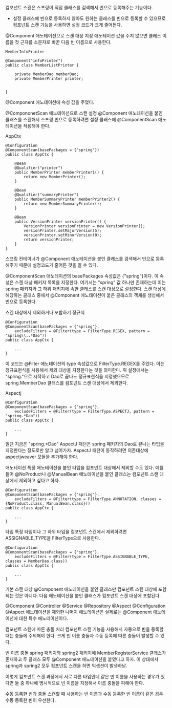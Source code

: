 컴포넌트 스캔은 스프링이 직접 클래스를 검색해서 빈으로 등록해주는 기능이다.
- 설정 클래스에 빈으로 등록하지 않아도 원하는 클래스를 빈으로 등록할 수 있으므로 컴포넌트 스캔 기능을 사용하면 설정 코드가 크게 줄어든다.

@Component 애노테이션으로 스캔 대상 지정
애노테이션 값을 주지 않으면 클래스 이름을 첫 근자를 소문자로 바꾼 다음 빈 이름으로 사용한다.
```
MemberInfoPrinter

@Component("infoPrinter")
public class MemberListPrinter {

    private MemberDao memberDao;
    private MemberPrinter printer;


}
```
@Component 애노테이션에 속성 값을 주었다.

@CompononetScan 애노테이션으로 스캔 설정
@Component 애노테이션을 붙인 클래스를 스캔해서 스프링 빈으로 등록하려면 설정 클래스에 @ComponentScan 애노테이션을 적용해야 한다.

AppCtx
```
@Configuration
@ComponentScan(basePackages = {"spring"})
public class AppCtx {

    @Bean
    @Qualifier("printer")
    public MemberPrinter memberPrinter1() {
        return new MemberPrinter();
    }

    @Bean
    @Qualifier("summaryPrinter")
    public MemberSummaryPrinter memberPrinter2() {
        return new MemberSummaryPrinter();
    }

    @Bean
    public VersionPrinter versionPrinter() {
        VersionPrinter versionPrinter = new VersionPrinter();
        versionPrinter.setMajorVersion(5);
        versionPrinter.setMinorVersion(0);
        return versionPrinter;
    }
}
```
스프링 컨테이너가 @Component 애노테이션을 붙인 클래스를 검색해서 빈으로 등록해주기 때문에 설정코드가 줄어든 것을 알 수 있다.

@ComponentScan 애노테이션의 basePackages 속성값은 {"spring"}이다. 이 속성은 스캔 대상 패키지 목록을 지정한다. 여기서는 "spring" 값 하나만 존재하는데 이는 spring 패키지와 그 하위 패키지에 속한 클래스를 스캔 대상으로 설정한다. 스캔 대상에 해당하는 클래스 중에서 @Component 애노태이션이 붙은 클래스의 객체를 생성해서 빈으로 등록한다.

스캔 대상에서 제외하거나 포함하기
정규식
```
@Configuration
@ComponentScan(basePackages = {"spring"},
    excludeFilters = @Filter(type = FilterType.REGEX, pattern = "spring\\..*Dao"))
public class AppCtx {

    ...
}
```
이 코드는 @Filter 애노테이션의 type 속성값으로 FilterType.REGEX를 주었다. 이는 정규표현식을 사용해서 제외 대상을 지정한다는 것을 의미한다. 위 설정에서는 "spring."으로 시작하고 Dao로 끝나느 정규표현식을 지정했으므로 spring.MemberDao 클래스를 컴포넌트 스캔 대상에서 제외한다.

Aspectj
```
@Configuration
@ComponentScan(basePackages = {"spring"},
    excludeFilters = @Filter(type = FilterType.ASPECTJ, pattern = "spring.*Dao"))
public class AppCtx {

    ...
}
```

일단 지금은 "spring.*Dao" AspectJ 패턴은 spring 패키지의 Dao로 끝나는 타입을 지정한다는 정도로만 알고 넘어가자. AspectJ 패턴이 동작하려면 의존대상에 aspectjweaver 모듈을 추가해야 한다.

애노테이션
특정 애노테이션을 붙인 타입을 컴포넌트 대상에서 제외할 수도 있다. 예를 들어 @NoProduct나 @ManualBean 애노테이션을 붙인 클래스는 컴포넌트 스캔 대상에서 제외하고 싶다고 하자.
```
@Configuration
@ComponentScan(basePackages = {"spring"},
    excludeFilters = @Filter(type = FilterType.ANNOTATION, classes = {NoProduct.class, ManualBean.class}))
public class AppCtx {

    ...
}
```
타입
특정 타입이나 그 하위 타입을 컴포넌트 스캔에서 제외하려면 ASSIGNABLE_TYPE을 FilterType으로 사용한다.
```
@Configuration
@ComponentScan(basePackages = {"spring"},
    excludeFilters = @Filter(type = FilterType.ASSIGNABLE_TYPE, classes = MemberDao.class))
public class AppCtx {

    ...
}
```
기본 스캔 대상
@Component 애노테이션을 붙인 클래스만 컴포넌트 스캔 대상에 포함되는 것은 아니다. 다음 애노테이션을 붙인 클래스가 컴포넌트 스캔 대상에 포함된다.

@Component
@Controller
@Service
@Repository
@Aspect
@Configuration
@Aspect 애노테이션을 제외한 나머지 애노테이션은 실제로는 @Component 애노테이션에 대한 특수 애노테이션이다.

컴포넌트 스캔에 따른 충돌 처리
컴포넌트 스캔 기능을 사용해서 자동으로 빈을 등록할 때는 충돌에 주의해야 한다. 크게 빈 이름 충돌과 수동 등록에 따른 충돌이 발생할 수 있다.

빈 이름 충돌
spring 패키지와 spring2 패키지에 MemberRegisterService 클래스가 존재하고 두 클래스 모두 @Component 애노테이션을 붙였다고 하자. 이 상태에서 spring과 spring2 모두 컴포넌트 스캔을 하면 익셉션이 발생하낟.

이렇게 컴포넌트 스캔 과정에서 서로 다른 타입인데 같은 빈 이름을 사용하는 경우가 있다면 둘 중 하나에 명시적으로 빈 이름을 지정해서 이름 충돌을 피해야 한다.

수동 등록한 빈과 충돌
스캔할 때 사용하는 빈 이름과 수동 등록한 빈 이름이 같은 경우 수동 등록한 빈이 우선한다.

